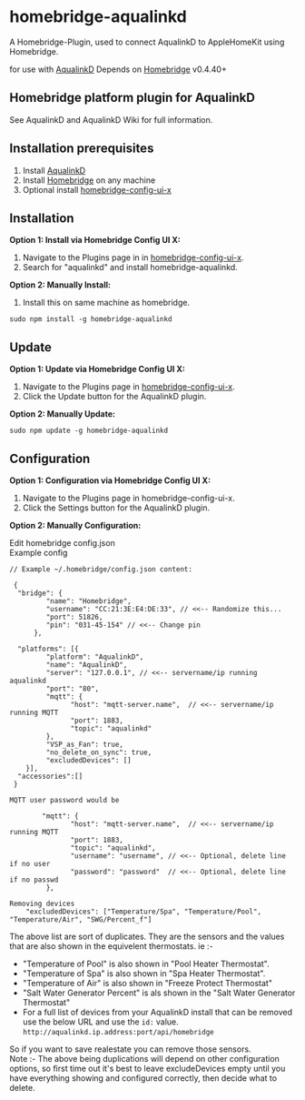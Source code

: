 # homebridge-aqualinkd

A Homebridge-Plugin, used to connect AqualinkD to AppleHomeKit using Homebridge.

for use with [AqualinkD](https://github.com/sfeakes/AqualinkD)
Depends on [Homebridge](https://github.com/nfarina/homebridge) v0.4.40+


## Homebridge platform plugin for AqualinkD

See AqualinkD and AqualinkD Wiki for full information.

## Installation prerequisites

1) Install [AqualinkD](https://github.com/sfeakes/AqualinkD)
2) Install [Homebridge](https://github.com/nfarina/homebridge) on any machine
3) Optional install [homebridge-config-ui-x](https://github.com/oznu/homebridge-config-ui-x)

## Installation

**Option 1: Install via Homebridge Config UI X:**

 1. Navigate to the Plugins page in in [homebridge-config-ui-x](https://github.com/oznu/homebridge-config-ui-x).
 2. Search for "aqualinkd" and install homebridge-aqualinkd.

**Option 2: Manually Install:**
 1. Install this on same machine as homebridge.

```
sudo npm install -g homebridge-aqualinkd
```

## Update

**Option 1: Update via Homebridge Config UI X:**

 1. Navigate to the Plugins page in [homebridge-config-ui-x](https://github.com/oznu/homebridge-config-ui-x).
 2. Click the Update button for the AqualinkD plugin.

**Option 2: Manually Update:**
```
sudo npm update -g homebridge-aqualinkd
```

## Configuration

**Option 1: Configuration via Homebridge Config UI X:**

 1. Navigate to the Plugins page in homebridge-config-ui-x.
 2. Click the Settings button for the AqualinkD plugin.

**Option 2: Manually Configuration:**

Edit homebridge config.json<br>
Example config
```
// Example ~/.homebridge/config.json content:

 {
  "bridge": {
         "name": "Homebridge",
         "username": "CC:21:3E:E4:DE:33", // <<-- Randomize this...
         "port": 51826,
         "pin": "031-45-154" // <<-- Change pin
      },

  "platforms": [{
         "platform": "AqualinkD",
         "name": "AqualinkD",
         "server": "127.0.0.1", // <<-- servername/ip running aqualinkd
         "port": "80",
         "mqtt": {
               "host": "mqtt-server.name",  // <<-- servername/ip running MQTT
               "port": 1883,
               "topic": "aqualinkd"
         },
         "VSP_as_Fan": true,
         "no_delete_on_sync": true,
         "excludedDevices": []
    }],
  "accessories":[]
 }
```

```
MQTT user password would be

        "mqtt": {
               "host": "mqtt-server.name",  // <<-- servername/ip running MQTT
               "port": 1883,
               "topic": "aqualinkd", 
               "username": "username", // <<-- Optional, delete line if no user
               "password": "password"  // <<-- Optional, delete line if no passwd
         },
```

```
Removing devices 
    "excludedDevices": ["Temperature/Spa", "Temperature/Pool", "Temperature/Air", "SWG/Percent_f"]
```
The above list are sort of duplicates. They are the sensors and the values that are also shown in the equivelent thermostats.  ie :-
* "Temperature of Pool" is also shown in "Pool Heater Thermostat".
* "Temperature of Spa" is also shown in "Spa Heater Thermostat".
* "Temperature of Air" is also shown in "Freeze Protect Thermostat" 
* "Salt Water Generator Percent" is als shown in the "Salt Water Generator Thermostat" 
* For a full list of devices from your AqualinkD install that can be removed use the below URL and use the `id:` value.
```http://aqualinkd.ip.address:port/api/homebridge```


So if you want to save realestate you can remove those sensors.<br>
Note :- 
The above being duplications will depend on other configuration options, so first time out it's best to leave excludeDevices empty until you have everything showing and configured correctly, then decide what to delete.


